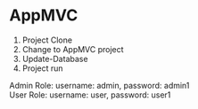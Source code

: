 # AppMVC

1. Project Clone
2. Change to AppMVC project
3. Update-Database
4. Project run

Admin Role: username: admin, password: admin1 <br>
User Role: username: user, password: user1
